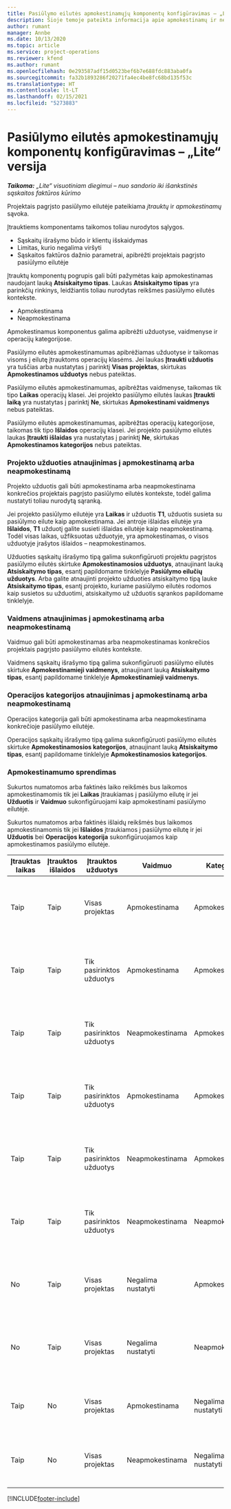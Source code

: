 ```yaml
---
title: Pasiūlymo eilutės apmokestinamųjų komponentų konfigūravimas – „Lite“ versija
description: Šioje temoje pateikta informacija apie apmokestinamų ir neapmokestinamų komponentų nustatymą projektais pagrįsto pasiūlymo eilutėje.
author: rumant
manager: Annbe
ms.date: 10/13/2020
ms.topic: article
ms.service: project-operations
ms.reviewer: kfend
ms.author: rumant
ms.openlocfilehash: 0e293587adf15d0523bef6b7e688fdc883aba0fa
ms.sourcegitcommit: fa32b1893286f20271fa4ec4be8fc68bd135f53c
ms.translationtype: HT
ms.contentlocale: lt-LT
ms.lasthandoff: 02/15/2021
ms.locfileid: "5273883"
---
```

# <a name="configure-the-chargeable-components-of-a-quote-line---lite"></a>Pasiūlymo eilutės apmokestinamųjų komponentų konfigūravimas – „Lite“ versija

_**Taikoma:** „Lite“ visuotiniam diegimui – nuo sandorio iki išankstinės sąskaitos faktūros kūrimo_

Projektais pagrįsto pasiūlymo eilutėje pateikiama *įtrauktų* ir *apmokestinamų* sąvoka.

Įtrauktiems komponentams taikomos toliau nurodytos sąlygos.

  - Sąskaitų išrašymo būdo ir klientų išskaidymas
  - Limitas, kurio negalima viršyti 
  - Sąskaitos faktūros dažnio parametrai, apibrėžti projektais pagrįsto pasiūlymo eilutėje

Įtrauktų komponentų pogrupis gali būti pažymėtas kaip apmokestinamas naudojant lauką **Atsiskaitymo tipas**. Laukas **Atsiskaitymo tipas** yra parinkčių rinkinys, leidžiantis toliau nurodytas reikšmes pasiūlymo eilutės kontekste.

  - Apmokestinama
  - Neapmokestinama

Apmokestinamus komponentus galima apibrėžti užduotyse, vaidmenyse ir operacijų kategorijose.

Pasiūlymo eilutės apmokestinamumas apibrėžiamas užduotyse ir taikomas visoms į eilutę įtrauktoms operacijų klasėms. Jei laukas **Įtraukti užduotis** yra tuščias arba nustatytas į parinktį **Visas projektas**, skirtukas **Apmokestinamos užduotys** nebus pateiktas.

Pasiūlymo eilutės apmokestinamumas, apibrėžtas vaidmenyse, taikomas tik tipo **Laikas** operacijų klasei. Jei projekto pasiūlymo eilutės laukas **Įtraukti laiką** yra nustatytas į parinktį **Ne**, skirtukas **Apmokestinami vaidmenys** nebus pateiktas.

Pasiūlymo eilutės apmokestinamumas, apibrėžtas operacijų kategorijose, taikomas tik tipo **Išlaidos** operacijų klasei. Jei projekto pasiūlymo eilutės laukas **Įtraukti išlaidas** yra nustatytas į parinktį **Ne**, skirtukas **Apmokestinamos kategorijos** nebus pateiktas.

### <a name="update-a-project-task-to-be-chargeable-or-non-chargeable"></a>Projekto užduoties atnaujinimas į apmokestinamą arba neapmokestinamą

Projekto užduotis gali būti apmokestinama arba neapmokestinama konkrečios projektais pagrįsto pasiūlymo eilutės kontekste, todėl galima nustatyti toliau nurodytą sąranką.

Jei projekto pasiūlymo eilutėje yra **Laikas** ir užduotis **T1**, užduotis susieta su pasiūlymo eilute kaip apmokestinama. Jei antroje išlaidas eilutėje yra **Išlaidos**, **T1** užduotį galite susieti išlaidas eilutėje kaip neapmokestinamą. Todėl visas laikas, užfiksuotas užduotyje, yra apmokestinamas, o visos užduotyje įrašytos išlaidos – neapmokestinamos.

Užduoties sąskaitų išrašymo tipą galima sukonfigūruoti projektu pagrįstos pasiūlymo eilutės skirtuke **Apmokestinamosios užduotys**, atnaujinant lauką **Atsiskaitymo tipas**, esantį papildomame tinklelyje **Pasiūlymo eilučių užduotys**. Arba galite atnaujinti projekto užduoties atsiskaitymo tipą lauke **Atsiskaitymo tipas**, esantį projekto, kuriame pasiūlymo eilutės rodomos kaip susietos su užduotimi, atsiskaitymo už užduotis sąrankos papildomame tinklelyje.

### <a name="update-a-role-to-be-chargeable-or-non-chargeable"></a>Vaidmens atnaujinimas į apmokestinamą arba neapmokestinamą

Vaidmuo gali būti apmokestinamas arba neapmokestinamas konkrečios projektais pagrįsto pasiūlymo eilutės kontekste.

Vaidmens sąskaitų išrašymo tipą galima sukonfigūruoti pasiūlymo eilutės skirtuke **Apmokestinamieji vaidmenys**, atnaujinant lauką **Atsiskaitymo tipas**, esantį papildomame tinklelyje **Apmokestinamieji vaidmenys**.

### <a name="update-a-transaction-category-to-be-chargeable-or-non-chargeable"></a>Operacijos kategorijos atnaujinimas į apmokestinamą arba neapmokestinamą

Operacijos kategorija gali būti apmokestinama arba neapmokestinama konkrečioje pasiūlymo eilutėje.

Operacijos sąskaitų išrašymo tipą galima sukonfigūruoti pasiūlymo eilutės skirtuke **Apmokestinamosios kategorijos**, atnaujinant lauką **Atsiskaitymo tipas**, esantį papildomame tinklelyje **Apmokestinamosios kategorijos**.

### <a name="resolve-chargeability"></a>Apmokestinamumo sprendimas
Sukurtos numatomos arba faktinės laiko reikšmės bus laikomos apmokestinamomis tik jei **Laikas** įtraukiamas į pasiūlymo eilutę ir jei **Užduotis** ir **Vaidmuo** sukonfigūruojami kaip apmokestinami pasiūlymo eilutėje.

Sukurtos numatomos arba faktinės išlaidų reikšmės bus laikomos apmokestinamomis tik jei **Išlaidos** įtraukiamos į pasiūlymo eilutę ir jei **Užduotis** bei **Operacijos kategorija** sukonfigūruojamos kaip apmokestinamos pasiūlymo eilutėje.

| Įtrauktas laikas | Įtrauktos išlaidos | Įtrauktos užduotys | Vaidmuo | Kategorija. | Užduotis | Sąskaitų siuntimas |
| --- | --- | --- | --- | --- | --- | --- |
| Taip | Taip | Visas projektas | Apmokestinama | Apmokestinama | Negalima nustatyti | Atsiskaitymas pagal faktinį laiką: Apmokestinamas </br>Atsiskaitymas pagal faktines išlaidas: Apmokestinamas |
| Taip | Taip | Tik pasirinktos užduotys | Apmokestinama | Apmokestinama | Apmokestinama | Atsiskaitymas pagal faktinį laiką: Apmokestinamas</br>Atsiskaitymas pagal faktines išlaidas: Apmokestinamas |
| Taip | Taip | Tik pasirinktos užduotys | Neapmokestinama | Apmokestinama | Apmokestinama | Atsiskaitymas pagal faktinį laiką: Neapmokestinamas</br>Atsiskaitymas pagal faktines išlaidas: Apmokestinamas |
| Taip | Taip | Tik pasirinktos užduotys | Apmokestinama | Apmokestinama | Neapmokestinama | Atsiskaitymas pagal faktinį laiką: Neapmokestinamas</br> Atsiskaitymas pagal faktines išlaidas: Neapmokestinamas |
| Taip | Taip | Tik pasirinktos užduotys | Neapmokestinama | Apmokestinama | Neapmokestinama | Atsiskaitymas pagal faktinį laiką: Neapmokestinamas</br> Atsiskaitymas pagal faktines išlaidas: Neapmokestinamas |
| Taip | Taip | Tik pasirinktos užduotys | Neapmokestinama | Neapmokestinama | Apmokestinama | Atsiskaitymas pagal faktinį laiką: Neapmokestinamas</br> Atsiskaitymas pagal faktines išlaidas: Neapmokestinamas |
| No | Taip | Visas projektas | Negalima nustatyti | Apmokestinama | Negalima nustatyti | Atsiskaitymas pagal faktinį laiką: Nėra </br>Atsiskaitymas pagal faktines išlaidas: Apmokestinamas |
| No | Taip | Visas projektas | Negalima nustatyti | Neapmokestinama | Negalima nustatyti | Atsiskaitymas pagal faktinį laiką: Nėra </br>Atsiskaitymas pagal faktines išlaidas: Neapmokestinamas |
| Taip | No | Visas projektas | Apmokestinama | Negalima nustatyti | Negalima nustatyti | Atsiskaitymas pagal faktinį laiką: Apmokestinamas</br>Atsiskaitymas pagal faktines išlaidas: Nėra |
| Taip | No | Visas projektas | Neapmokestinama | Negalima nustatyti | Negalima nustatyti | Atsiskaitymas pagal faktinį laiką: Neapmokestinamas </br>Atsiskaitymas pagal faktines išlaidas: Nėra |


[!INCLUDE[footer-include](../../includes/footer-banner.md)]